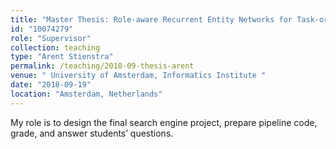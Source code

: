 ```yaml
---
title: "Master Thesis: Role-aware Recurrent Entity Networks for Task-oriented Dialogue Systems"
id: "10074279"
role: "Supervisor"
collection: teaching
type: "Arent Stienstra"
permalink: /teaching/2018-09-thesis-arent
venue: " University of Amsterdam, Informatics Institute "
date: "2018-09-19"
location: "Amsterdam, Netherlands"
---
```


My role is to design the final search engine project, prepare pipeline code, grade, and answer students’ questions.